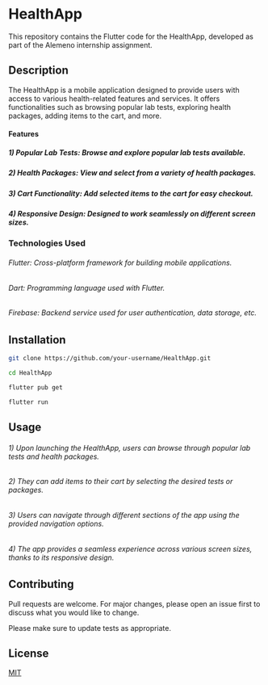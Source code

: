 # HealthApp

This repository contains the Flutter code for the HealthApp, developed as part of the Alemeno internship assignment.

## Description
The HealthApp is a mobile application designed to provide users with access to various health-related features and services. It offers functionalities such as browsing popular lab tests, exploring health packages, adding items to the cart, and more.

#### Features
##### 1) Popular Lab Tests: Browse and explore popular lab tests available.
##### 2) Health Packages: View and select from a variety of health packages.
##### 3) Cart Functionality: Add selected items to the cart for easy checkout.
##### 4) Responsive Design: Designed to work seamlessly on different screen sizes.

### Technologies Used
###### Flutter: Cross-platform framework for building mobile applications.
###### Dart: Programming language used with Flutter.
###### Firebase: Backend service used for user authentication, data storage, etc.


## Installation
 

```bash
git clone https://github.com/your-username/HealthApp.git
```

```bash
cd HealthApp
```

```bash
flutter pub get
```
```bash
flutter run
```

## Usage

###### 1) Upon launching the HealthApp, users can browse through popular lab tests and health packages.
###### 2) They can add items to their cart by selecting the desired tests or packages.
###### 3) Users can navigate through different sections of the app using the provided navigation options.
###### 4) The app provides a seamless experience across various screen sizes, thanks to its responsive design.


## Contributing

Pull requests are welcome. For major changes, please open an issue first
to discuss what you would like to change.

Please make sure to update tests as appropriate.

## License

[MIT](https://choosealicense.com/licenses/mit/)